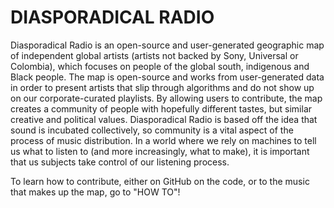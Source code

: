 # DIASPORADICAL RADIO

Diasporadical Radio is an open-source and user-generated geographic map of independent global artists (artists not backed by Sony, Universal or Colombia), which focuses on people of the global south, indigenous and Black people. The map is open-source and works from user-generated data in order to present artists that slip through algorithms and do not show up on our corporate-curated playlists. By allowing users to contribute, the map creates a community of people with hopefully different tastes, but similar creative and political values. Diasporadical Radio is based off the idea that sound is incubated collectively, so community is a vital aspect of the process of music distribution. In a world where we rely on machines to tell us what to listen to (and more increasingly, what to make), it is important that us subjects take control of our listening process.

To learn how to contribute, either on GitHub on the code, or to the music that makes up the map, go to "HOW TO"!
